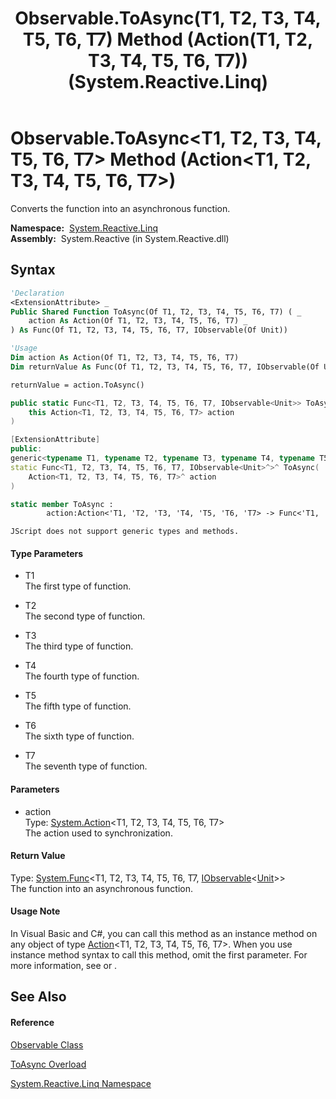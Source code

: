 ﻿---
title: Observable.ToAsync(T1, T2, T3, T4, T5, T6, T7) Method (Action(T1, T2, T3, T4, T5, T6, T7)) (System.Reactive.Linq)
TOCTitle: ToAsync(T1, T2, T3, T4, T5, T6, T7) Method (Action(T1, T2, T3, T4, T5, T6, T7))
ms:assetid: M:System.Reactive.Linq.Observable.ToAsync``7(System.Action{``0,``1,``2,``3,``4,``5,``6})
ms:mtpsurl: https://msdn.microsoft.com/en-us/library/Hh211812(v=VS.103)
ms:contentKeyID: 36069258
ms.date: 06/28/2011
mtps_version: v=VS.103
dev_langs:
- vb
- csharp
- c++
- fsharp
- jscript
---

# Observable.ToAsync\<T1, T2, T3, T4, T5, T6, T7\> Method (Action\<T1, T2, T3, T4, T5, T6, T7\>)

Converts the function into an asynchronous function.

**Namespace:**  [System.Reactive.Linq](hh211929\(v=vs.103\).md)  
**Assembly:**  System.Reactive (in System.Reactive.dll)

## Syntax

``` vb
'Declaration
<ExtensionAttribute> _
Public Shared Function ToAsync(Of T1, T2, T3, T4, T5, T6, T7) ( _
    action As Action(Of T1, T2, T3, T4, T5, T6, T7) _
) As Func(Of T1, T2, T3, T4, T5, T6, T7, IObservable(Of Unit))
```

``` vb
'Usage
Dim action As Action(Of T1, T2, T3, T4, T5, T6, T7)
Dim returnValue As Func(Of T1, T2, T3, T4, T5, T6, T7, IObservable(Of Unit))

returnValue = action.ToAsync()
```

``` csharp
public static Func<T1, T2, T3, T4, T5, T6, T7, IObservable<Unit>> ToAsync<T1, T2, T3, T4, T5, T6, T7>(
    this Action<T1, T2, T3, T4, T5, T6, T7> action
)
```

``` c++
[ExtensionAttribute]
public:
generic<typename T1, typename T2, typename T3, typename T4, typename T5, typename T6, typename T7>
static Func<T1, T2, T3, T4, T5, T6, T7, IObservable<Unit>^>^ ToAsync(
    Action<T1, T2, T3, T4, T5, T6, T7>^ action
)
```

``` fsharp
static member ToAsync : 
        action:Action<'T1, 'T2, 'T3, 'T4, 'T5, 'T6, 'T7> -> Func<'T1, 'T2, 'T3, 'T4, 'T5, 'T6, 'T7, IObservable<Unit>> 
```

``` jscript
JScript does not support generic types and methods.
```

#### Type Parameters

  - T1  
    The first type of function.

<!-- end list -->

  - T2  
    The second type of function.

<!-- end list -->

  - T3  
    The third type of function.

<!-- end list -->

  - T4  
    The fourth type of function.

<!-- end list -->

  - T5  
    The fifth type of function.

<!-- end list -->

  - T6  
    The sixth type of function.

<!-- end list -->

  - T7  
    The seventh type of function.

#### Parameters

  - action  
    Type: [System.Action](https://msdn.microsoft.com/en-us/library/Dd268304)\<T1, T2, T3, T4, T5, T6, T7\>  
    The action used to synchronization.  

#### Return Value

Type: [System.Func](https://msdn.microsoft.com/en-us/library/Dd289456)\<T1, T2, T3, T4, T5, T6, T7, [IObservable](https://msdn.microsoft.com/en-us/library/Dd990377)\<[Unit](hh211727\(v=vs.103\).md)\>\>  
The function into an asynchronous function.  

#### Usage Note

In Visual Basic and C\#, you can call this method as an instance method on any object of type [Action](https://msdn.microsoft.com/en-us/library/Dd268304)\<T1, T2, T3, T4, T5, T6, T7\>. When you use instance method syntax to call this method, omit the first parameter. For more information, see [](https://msdn.microsoft.com/en-us/library/Bb384936) or [](https://msdn.microsoft.com/en-us/library/Bb383977).

## See Also

#### Reference

[Observable Class](hh244252\(v=vs.103\).md)

[ToAsync Overload](hh211953\(v=vs.103\).md)

[System.Reactive.Linq Namespace](hh211929\(v=vs.103\).md)

